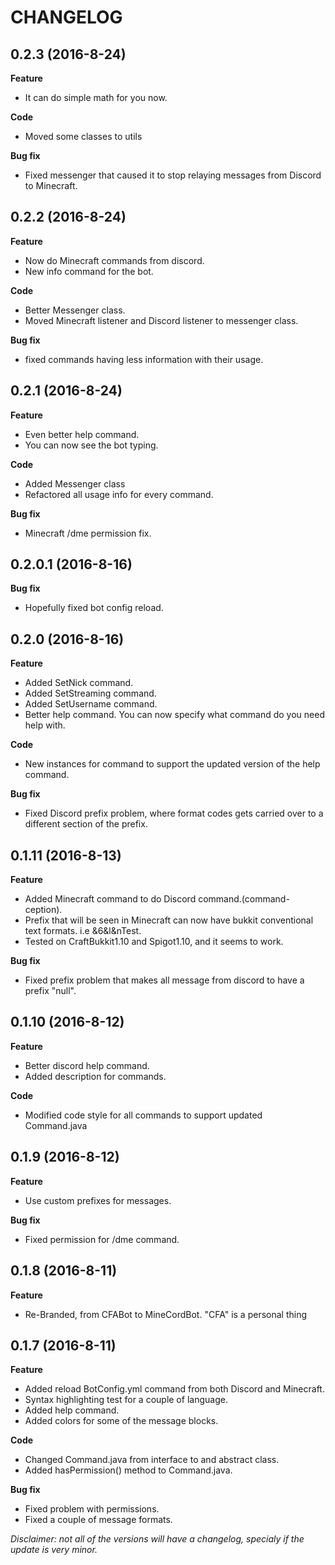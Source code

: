 # CHANGELOG

## 0.2.3 (2016-8-24)

**Feature**

  * It can do simple math for you now.

**Code**

  * Moved some classes to utils

**Bug fix**
  
  * Fixed messenger that caused it to stop relaying messages from Discord to Minecraft.

## 0.2.2 (2016-8-24)

**Feature**

  * Now do Minecraft commands from discord.
  * New info command for the bot.

**Code**

  * Better Messenger class.
  * Moved Minecraft listener and Discord listener to messenger class.

**Bug fix**
  
  * fixed commands having less information with their usage.

## 0.2.1 (2016-8-24)

**Feature**

  * Even better help command.
  * You can now see the bot typing.

**Code**

  * Added Messenger class
  * Refactored all usage info for every command.

**Bug fix**
  
  * Minecraft /dme permission fix. 

## 0.2.0.1 (2016-8-16)

**Bug fix**
  
  * Hopefully fixed bot config reload.

## 0.2.0 (2016-8-16)

**Feature**

  * Added SetNick command.
  * Added SetStreaming command.
  * Added SetUsername command.
  * Better help command. You can now specify what command do you need help with.

**Code**

  * New instances for command to support the updated version of the help command.
  
**Bug fix**
  
  * Fixed Discord prefix problem, where format codes gets carried over to a different section of the prefix.


## 0.1.11 (2016-8-13)

**Feature**

  * Added Minecraft command to do Discord command.(command-ception).
  * Prefix that will be seen in Minecraft can now have bukkit conventional text formats. i.e &6&l&nTest.
  * Tested on CraftBukkit1.10 and Spigot1.10, and it seems to work.
  
**Bug fix**

  * Fixed prefix problem that makes all message from discord to have a prefix "null".

## 0.1.10 (2016-8-12)

**Feature**

  * Better discord help command.   
  * Added description for commands.

**Code**
  
  * Modified code style for all commands to support updated Command.java

## 0.1.9 (2016-8-12)

**Feature**
  
  * Use custom prefixes for messages.

**Bug fix**
  
  * Fixed permission for /dme command.

## 0.1.8 (2016-8-11)

**Feature**
  
  * Re-Branded, from CFABot to MineCordBot. "CFA" is a personal thing

## 0.1.7 (2016-8-11)

**Feature**
  
  * Added reload BotConfig.yml command from both Discord and Minecraft.
  * Syntax highlighting test for a couple of language.
  * Added help command.
  * Added colors for some of the message blocks.

**Code**
  
  * Changed Command.java from interface to and abstract class.
  * Added hasPermission() method to Command.java.

**Bug fix**
  
  * Fixed problem with permissions.
  * Fixed a couple of message formats.
 
_Disclaimer: not all of the versions will have a changelog, 
specialy if the update is very minor._
